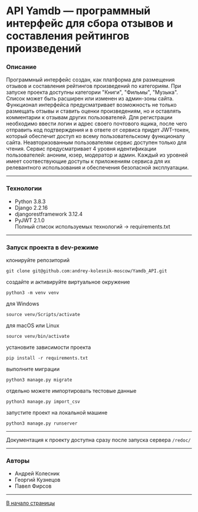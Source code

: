 <a id = "anchor"></a>
# API Yamdb — программный интерфейс для сбора отзывов и составления рейтингов произведений

### Описание

Программный интерфейс создан, как платформа для размещения отзывов и составления рейтингов произведений по категориям. При запуске проекта доступны категории "Книги", "Фильмы", "Музыка". Список может быть расширен или изменен из админ-зоны сайта. Функционал интерфейса предусматривает возможность не только размещать отзывы и ставить оценки произведениям, но и оставлять комментарии к отзывам других пользователей. Для регистрации необходимо ввести логин и адрес своего почтового ящика, после чего отправить код подтверждения и в ответе от сервиса придет JWT-токен, который обеспечит доступ ко всему пользовательскому функционалу сайта. Неавторизованным пользователям сервис доступен только для чтения. Сервис предусматривает 4 уровня идентификации пользователей: аноним, юзер, модератор и админ. Каждый из уровней имеет соотвествующие доступы к приложениям сервиса для их релевантного использования и обеспечения безопасной эксплуатации. 
***
### Технологии
* Python 3.8.3 
* Django 2.2.16 
* djangorestframework 3.12.4 
* PyJWT 2.1.0  
Полный список используемых технологий -> requirements.txt
***
### Запуск проекта в dev-режиме
клонируйте репозиторий 
```
git clone git@github.com:andrey-kolesnik-moscow/Yamdb_API.git
```
создайте и активируйте виртуальное окружение
```
python3 -m venv venv
```
для Windows
```
source venv/Scripts/activate
```
для macOS или Linux
```
source venv/bin/activate
```
установите зависимости проекта
```
pip install -r requirements.txt
```
выполните миграции
```
python3 manage.py migrate
```
отдельно можете импортировать тестовые данные
```
python3 manage.py import_csv
```
запустите проект на локальной машине 
```
python3 manage.py runserver 
```
***
Документация к проекту доступна сразу после запуска сервера  ` /redoc/ `  
***
### Авторы
* Андрей Колесник
* Георгий Кузнецов
* Павел Фирсов
***
[В начало страницы](#anchor)

